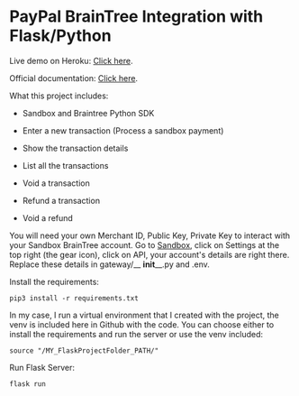 # PayPal BrainTree Integration with Flask/Python

Live demo on Heroku: [Click here](https://braintree-flask-integration.herokuapp.com/).

Official documentation: [Click here](https://developer.paypal.com/braintree/docs/start/overview).

What this project includes:

- Sandbox and Braintree Python SDK

- Enter a new transaction (Process a sandbox payment)

- Show the transaction details

- List all the transactions

- Void a transaction

- Refund a transaction

- Void a refund


You will need your own Merchant ID, Public Key, Private Key to interact with your Sandbox BrainTree account. Go to [Sandbox](https://sandbox.braintreegateway.com/), click on Settings at the top right (the gear icon), click on API, your account's details are right there. Replace these details in gateway/__ __init____.py and .env. 


Install the requirements:
```
pip3 install -r requirements.txt
```

In my case, I run a virtual environment that I created with the project, the venv is included here in Github with the code. You can choose either to install the requirements and run the server or use the venv included:
```
source "/MY_FlaskProjectFolder_PATH/"
```
Run Flask Server:
```
flask run
```